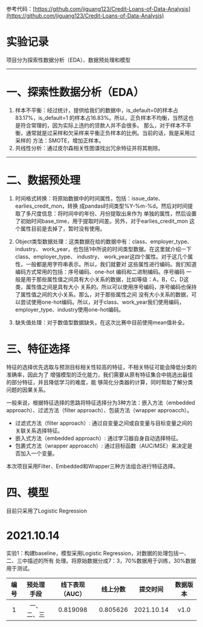 参考代码：[https://github.com/jiguang123/Credit-Loans-of-Data-Analysis](https://github.com/jiguang123/Credit-Loans-of-Data-Analysis)

# 实验记录

项目分为探索性数据分析（EDA）、数据预处理和模型
***

# 一、探索性数据分析（EDA）
1. 样本不平衡：经过统计，提供给我们的数据中，is_default=0的样本占83.17%，is_default=1
的样本占16.83%。所以，正负样本不均衡，当然这也是符合常理的，因为实际上违约的贷款人并不会很多。
那么，对于样本不平衡，通常就是过采样和欠采样来平衡正负样本的比例。当前的话，我是采用过采样的
方法：SMOTE，增加正样本。
2. 共线性分析：通过皮尔森相关性图谱找出冗余特征并将其剔除。
***

# 二、数据预处理

1. 时间格式转换：将原始数据中的时间属性，包括：issue_date、earlies_credit_mon，转换
成pandas时间类型%Y-%m-%d。然后对时间提取了多尺度信息：将时间中的年份、月份提取出来作为
单独的属性，然后设置了初始时间base_time，用于提取时间差。另外，对于earlies_credit_mon
这个属性目前是去掉了，暂时没有使用。

2. Object类型数据处理：这类数据在给的数据中有：class、employer_type、industry、
work_year，也包括1中所说的时间类型数据。在这里就介绍一下class、employer_type、
industry、 work_year这四个属性。对于这几个属性，一般都是用字符串表示。所以，我们就要对
这些属性进行编码。我们知道编码方式常用的包括：序号编码、one-hot 编码和二进制编码。序号编码
一般是用于那些属性值之间具有大小关系的数据，比如等级：A，B，C，D这类，属性值之间是具有大小 
关系的。所以可以使用序号编码，序号编码也保持了属性值之间的大小关系。那么，对于那些属性之间
没有大小关系的数据，可以尝试使用one-hot编码。所以，对于class、work_year我们使用编码，
employer_type、industry使用one-hot编码。
3. 缺失值处理：对于数值型数据缺失，在这次比赛中目前使用mean值补全。


# 三、特征选择
特征的选择优先选取与预测目标相关性较高的特征，不相关特征可能会降低分类的准确率，因此为了
增强模型的泛化能力，我们需要从原有特征集合中挑选出最佳的部分特征，并且降低学习的难度，能
够简化分类器的计算，同时帮助了解分类问题的因果关系。

一般来说，根据特征选择的思路将特征选择分为3种方法：嵌入方法（embedded approach）、过滤方法（filter approach）、包装方法（wrapper approacch）。

* 过滤式方法（filter approach）: 通过自变量之间或自变量与目标变量之间的关联关系选择特征。
* 嵌入式方法（embedded approach）: 通过学习器自身自动选择特征。
* 包裹式方法（wrapper approacch）: 通过目标函数（AUC/MSE）来决定是否加入一个变量。


本次项目采用Filter、Embedded和Wrapper三种方法组合进行特征选择。


# 四、模型
目前只采用了Logistic Regression


# 2021.10.14
实验1：构建baseline，模型采用Logistic Regression，对数据的处理包括一、二、三中描述的所有
处理。将原始数据分成7：3，70%数据用于训练，30%数据用于测试。

| 编号 | 预处理手段 | 线下表现（AUC） | 线上分数 | 提交时间 | 数据版本 |
| :---: | :----: | :-------: | :----: | :----: | :----: |
|   1  | 一、二、三 | 0.819098 | 0.805626 | 2021.10.14 | v1.0 |

